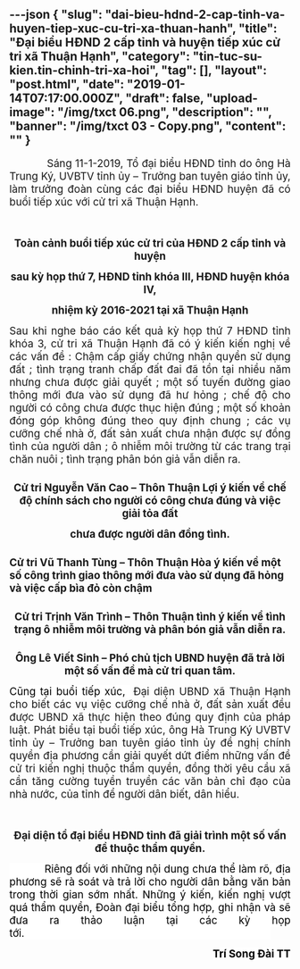 ---json
{
    "slug": "dai-bieu-hdnd-2-cap-tinh-va-huyen-tiep-xuc-cu-tri-xa-thuan-hanh",
    "title": "Đại biểu HĐND 2 cấp tỉnh và  huyện tiếp xúc cử tri xã Thuận Hạnh",
    "category": "tin-tuc-su-kien.tin-chinh-tri-xa-hoi",
    "tag": [],
    "layout": "post.html",
    "date": "2019-01-14T07:17:00.000Z",
    "draft": false,
    "upload-image": "/img/txct 06.png",
    "description": "",
    "banner": "/img/txct 03 - Copy.png",
    "__content__": ""
}
---
<p style="text-align:justify"><span style="font-size:14.0pt">&nbsp; &nbsp;&nbsp;&nbsp;&nbsp;&nbsp;&nbsp;&nbsp;&nbsp;&nbsp;&nbsp;S&aacute;ng 11-1-2019, Tổ đại biểu HĐND tỉnh do &ocirc;ng H&agrave; Trung K&yacute;, UVBTV tỉnh ủy &ndash; Trưởng ban tuy&ecirc;n gi&aacute;o tỉnh ủy, l&agrave;m trưởng đo&agrave;n c&ugrave;ng c&aacute;c đại biểu HĐND huyện đ&atilde; c&oacute; buổi tiếp x&uacute;c với cử tri x&atilde; Thuận Hạnh.</span></p>

<p style="margin-left:0in; margin-right:0in; text-align:justify"><span style="font-size:14.0pt">&nbsp;<img alt="" src="/img/txct 01.png" /></span></p>

<p style="margin-left:0in; margin-right:0in; text-align:center"><strong><span style="font-size:14.0pt">To&agrave;n cảnh buổi tiếp x&uacute;c cử tri của HĐND 2 cấp tỉnh v&agrave; huyện</span></strong></p>

<p style="margin-left:0in; margin-right:0in; text-align:center"><strong><span style="font-size:14.0pt">sau kỳ họp thứ 7, HĐND tỉnh kh&oacute;a III, HĐND huyện kh&oacute;a IV,</span></strong></p>

<p style="margin-left:0in; margin-right:0in; text-align:center"><strong><span style="font-size:14.0pt">nhiệm kỳ 2016-2021 tại x&atilde; Thuận Hạnh</span></strong></p>

<p style="margin-left:0in; margin-right:0in; text-align:justify"><span style="font-size:14.0pt">Sau khi nghe b&aacute;o c&aacute;o kết quả kỳ họp thứ 7 HĐND tỉnh kh&oacute;a 3, cử tri x&atilde; Thuận Hạnh đ&atilde; c&oacute; &yacute; kiến kiến nghị về c&aacute;c vấn đề : Chậm cấp giấy chứng nhận quyền sử dụng đất ; t&igrave;nh trạng tranh chấp đất đai đ&atilde; tồn tại nhiều năm nhưng chưa được giải quyết ; một số tuyến đường giao th&ocirc;ng mới đưa v&agrave;o sử dụng đ&atilde; hư hỏng ; chế độ cho người c&oacute; c&ocirc;ng chưa được thục hiện đ&uacute;ng ; một số khoản đ&oacute;ng g&oacute;p kh&ocirc;ng đ&uacute;ng theo quy định chung ; c&aacute;c vụ cưỡng chế nh&agrave; ở, đất sản xuất chưa nhận được sự đồng t&igrave;nh của người d&acirc;n ; &ocirc; nhiễm m&ocirc;i trường từ c&aacute;c trang trại chăn nu&ocirc;i ; t&igrave;nh trạng ph&acirc;n b&oacute;n giả&nbsp;vẫn diễn ra.</span></p>

<p style="margin-left:0in; margin-right:0in; text-align:justify"><img alt="" src="/img/txct 02.png" /></p>

<p style="margin-left:0in; margin-right:0in; text-align:center"><strong><span style="font-size:14.0pt">Cử tri Nguyễn Văn Cao &ndash; Th&ocirc;n Thuận Lợi &yacute; kiến về chế độ ch&iacute;nh s&aacute;ch cho người c&oacute; c&ocirc;ng chưa đ&uacute;ng v&agrave; việc giải tỏa đất</span></strong></p>

<p style="margin-left:0in; margin-right:0in; text-align:center"><strong><span style="font-size:14.0pt">chưa được người d&acirc;n đồng t&igrave;nh.</span></strong></p>

<p style="margin-left:0in; margin-right:0in; text-align:justify"><img alt="" src="/img/txct 03.png" /></p>

<p style="margin-left:0in; margin-right:0in"><strong><span style="font-size:14.0pt">Cử tri Vũ Thanh T&ugrave;ng &ndash; Th&ocirc;n Thuận H&ograve;a &yacute; kiến về một số c&ocirc;ng tr&igrave;nh giao th&ocirc;ng mới đưa v&agrave;o sử dụng đ&atilde; hỏng v&agrave; việc cấp b&igrave;a đỏ c&ograve;n chậm</span></strong></p>

<p style="margin-left:0in; margin-right:0in; text-align:center"><img alt="" src="/img/txct 04.png" /></p>

<p style="margin-left:0in; margin-right:0in; text-align:center"><strong><span style="font-size:14.0pt">Cử tri Trịnh Văn Tr&igrave;nh &ndash; Th&ocirc;n Thuận t&igrave;nh &yacute; kiến về t&igrave;nh trạng &ocirc; nhiễm m&ocirc;i trường v&agrave; ph&acirc;n b&oacute;n giả vẫn diễn ra.</span></strong></p>

<p style="margin-left:0in; margin-right:0in; text-align:justify"><img alt="" src="/img/txct 05.png" /></p>

<p style="margin-left:0in; margin-right:0in; text-align:center"><strong><span style="font-size:14.0pt">&Ocirc;ng L&ecirc; Viết Sinh &ndash; Ph&oacute; chủ tịch UBND huyện đ&atilde; trả lời một số vấn đề m&agrave; cử tri quan t&acirc;m.</span></strong></p>

<p style="margin-left:0in; margin-right:0in; text-align:justify"><span style="font-size:14.0pt"><span style="background-color:white"><span style="color:black">Cũng tại buổi tiếp x&uacute;c, </span></span></span>&nbsp;<span style="font-size:14.0pt">Đại diện UBND x&atilde; Thuận Hạnh cho biết c&aacute;c vụ việc cưỡng chế nh&agrave; ở, đất sản xuất đều được UBND x&atilde; thực hiện theo đ&uacute;ng quy định của ph&aacute;p luật. Ph&aacute;t biểu tại buổi tiếp x&uacute;c, &ocirc;ng H&agrave; Trung K&yacute; UVBTV tỉnh ủy &ndash; Trưởng ban tuy&ecirc;n gi&aacute;o tỉnh ủy đề nghị ch&iacute;nh quyền địa phương cần giải quyết dứt điểm những vấn đề cử tri kiến nghị thuộc thẩm quyền, đồng thời y&ecirc;u cầu x&atilde; cần tăng cường tuyền truyền c&aacute;c văn bản chỉ đạo của nh&agrave; nước, của tỉnh để người d&acirc;n biết, d&acirc;n hiểu.</span></p>

<p style="margin-left:0in; margin-right:0in; text-align:justify"><span style="font-size:14.0pt">&nbsp;<img alt="" src="/img/txct 06.png" /></span></p>

<p style="margin-left:0in; margin-right:0in; text-align:center"><strong><span style="font-size:14.0pt">Đại diện tổ đại biểu HĐND tỉnh đ&atilde; giải tr&igrave;nh một số vấn đề thuộc thẩm quyền.</span></strong></p>

<p style="margin-left:0in; margin-right:0in; text-align:justify"><span style="font-size:14.0pt"><span style="background-color:white"><span style="color:black">&nbsp;&nbsp;&nbsp;&nbsp;&nbsp;&nbsp;&nbsp;&nbsp;&nbsp;&nbsp; Ri&ecirc;ng đối với những nội dung chưa thể l&agrave;m r&otilde;, địa phương sẽ r&agrave; so&aacute;t v&agrave; trả lời cho người d&acirc;n bằng văn bản trong thời gian sớm nhất. Những &yacute; kiến, kiến nghị vượt qu&aacute; thẩm quyền, Đo&agrave;n đại biểu tổng hợp, ghi nhận v&agrave; sẽ đưa ra thảo luận tại c&aacute;c kỳ họp tới.&nbsp;&nbsp;&nbsp;&nbsp;&nbsp;&nbsp;&nbsp;&nbsp;&nbsp;&nbsp;&nbsp;&nbsp;&nbsp;&nbsp;&nbsp;&nbsp;&nbsp;&nbsp;&nbsp;&nbsp;&nbsp;&nbsp;&nbsp;&nbsp;&nbsp;&nbsp;&nbsp;&nbsp;&nbsp;&nbsp;&nbsp;&nbsp;&nbsp;&nbsp;&nbsp;&nbsp;&nbsp;&nbsp;&nbsp;&nbsp;&nbsp;&nbsp;&nbsp;&nbsp;&nbsp;&nbsp;&nbsp;&nbsp;&nbsp;&nbsp;&nbsp;&nbsp;&nbsp;&nbsp;&nbsp;&nbsp;&nbsp;&nbsp;&nbsp;&nbsp;&nbsp;&nbsp;&nbsp;&nbsp;&nbsp;&nbsp;&nbsp;&nbsp;&nbsp;&nbsp;&nbsp;&nbsp;&nbsp;&nbsp;&nbsp;&nbsp;&nbsp;&nbsp;&nbsp;&nbsp;&nbsp;&nbsp;&nbsp;&nbsp; </span></span></span></p>

<p style="margin-left:0in; margin-right:0in; text-align:right"><strong><span style="font-size:14.0pt"><span style="background-color:white"><span style="color:black">Tr&iacute; Song Đ&agrave;i TT</span></span></span></strong></p>
